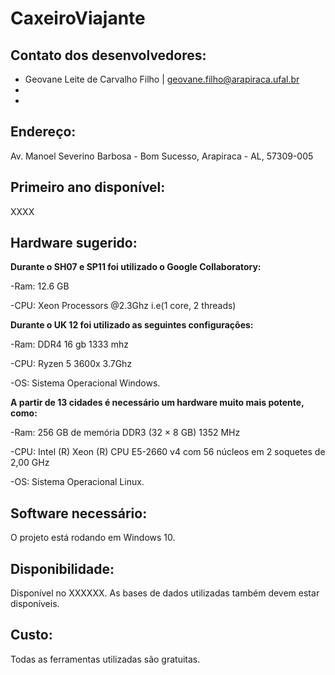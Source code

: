 # CaxeiroViajante
 
## Contato dos desenvolvedores: 
* Geovane Leite de Carvalho Filho | geovane.filho@arapiraca.ufal.br
*
*

## Endereço: 
Av. Manoel Severino Barbosa - Bom Sucesso, Arapiraca - AL, 57309-005

## Primeiro ano disponível: 
XXXX

## Hardware sugerido:
**Durante o SH07 e SP11 foi utilizado o Google Collaboratory:**

-Ram: 12.6 GB 

-CPU: Xeon Processors @2.3Ghz i.e(1 core, 2 threads)

 **Durante o UK 12 foi utilizado as seguintes configurações:**

-Ram: DDR4 16 gb 1333 mhz

-CPU: Ryzen 5 3600x 3.7Ghz

-OS: Sistema Operacional Windows.

**A partir de 13 cidades é necessário um hardware muito mais potente, como:**

-Ram: 256 GB de memória DDR3 (32 × 8 GB) 1352 MHz

-CPU: Intel (R) Xeon (R) CPU E5-2660 v4 com 56 núcleos em 2 soquetes de 2,00 GHz 

-OS: Sistema Operacional Linux.

## Software necessário:
O projeto está rodando em Windows 10.

## Disponibilidade: 
Disponível no XXXXXX. As bases de dados utilizadas também devem estar disponíveis.  
## Custo:
Todas as ferramentas utilizadas são gratuitas.
